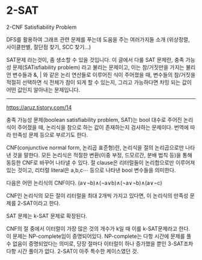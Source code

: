 
# 2-SAT
2-CNF Satisfiability Problem

DFS를 활용하여 그래프 관련 문제를 푸는데 도움을 주는 여러가지들 소개
(위상정렬, 사이클판별, 절단점 찾기, SCC 찾기...)

SAT문제 라는것이, 좀 생소할 수 있을 것입니다. 
이 글에서 다룰 SAT 문제란, 충족 가능성 문제(SATisfiability problem) 라고 불리는 문제이고, 
이는 참/거짓만을 가지는 불리언 변수들과 &, | 와 같은 논리 연산들로 이루어진 식이 주어졌을 때, 
변수들의 참/거짓을 적절히 선택하면 식 전체가 참이 되게 할 수 있는지, 
그리고 가능하다면 차밍 되는 값이 어떤 값인지 알아내는 문제입니다.


---
https://aruz.tistory.com/14

충족 가능성 문제(boolean satisfiability problem, SAT)는 
bool 대수로 주어진 논리식이 주어졌을 때, 논리식을 참으로 하는 값이 존재하는지 검사하는 문제이다. 
번역에 따라 만족성 문제 등으로 부르기도 한다.

CNF(conjunctive normal form, 논리곱 표준형)란, 
논리식을 절의 논리곱으로만 나타낸 것을 말한다. 
모든 논리식은 적절한 변환(이중 부정, 드모르간, 분배 법칙 등)을 통해 동등한 CNF로 바꾸어 나타낼 수 있다. 
절 clause은 리터럴들이 논리합으로만 이루어져 있는 것이고, 
리터럴 literal은 a,b,c⋯ 등으로 나타낸 bool 변수들을 의미한다.

다음은 어떤 논리식의 CNF이다.
(a∨¬b)∧(¬a∨b)∧(¬a∨¬b)∧(a∨¬c)

CNF인 논리식의 모든 절이 리터럴을 최대 2개씩 가지고 있다면, 이 논리식의 만족성 문제를 2-SAT이라고 한다.


SAT 문제는 k-SAT 문제로 확장된다.

CNF의 절 중에서 이터럴이 가장 많은 것의 개수가 k일 때 이를 k-SAT문제라고 한다. 
이 문제는 NP-complete임이 증명되어있다. 
NP-complete는 다항 시간에 문제를 풀 수 없음이 증명되었다는 의미로, 
당장 절마다 이터럴이 하나 증가했을 뿐인 3-SAT조차 다항 시간 풀이가 없다. 
2-SAT이 아주 특수한 케이스였던 것.